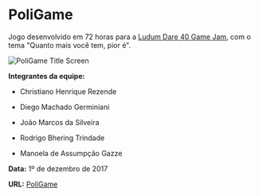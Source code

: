 ﻿# PoliGame



Jogo desenvolvido em 72 horas para a [Ludum Dare 40 Game Jam](https://ldjam.com/events/ludum-dare/40/poligame), com o tema "Quanto mais você tem, pior é".



![PoliGame Title Screen](http://tinyurl.com/y8usdjj6)



**Integrantes da equipe:**


- Christiano Henrique Rezende

- Diego Machado Germiniani

- João Marcos da Silveira

- Rodrigo Bhering Trindade

-  Manoela de Assumpção Gazze




**Data:**  1º de dezembro de 2017

**URL:** [PoliGame](https://gamejolt.com/games/PoliGame/301567)
